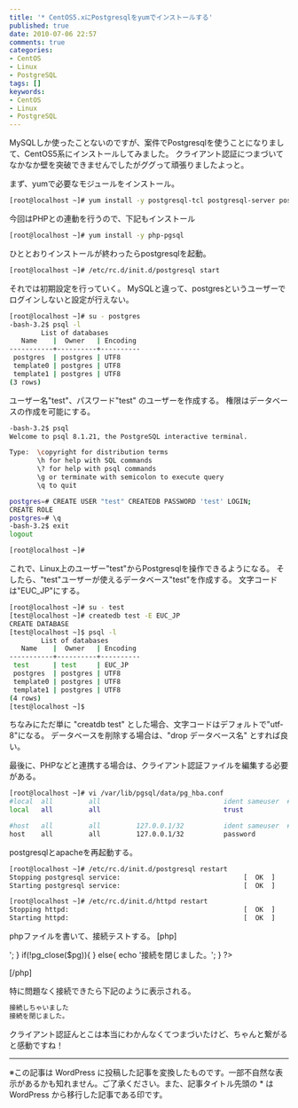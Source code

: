 ```yaml
---
title: '* CentOS5.xにPostgresqlをyumでインストールする'
published: true
date: 2010-07-06 22:57
comments: true
categories:
- CentOS
- Linux
- PostgreSQL
tags: []
keywords:
- CentOS
- Linux
- PostgreSQL
---
```

MySQLしか使ったことないのですが、案件でPostgresqlを使うことになりまして、CentOS5系にインストールしてみました。
クライアント認証につまづいてなかなか壁を突破できませんでしたがググって頑張りましたよっと。

まず、yumで必要なモジュールをインストール。
```sh
[root@localhost ~]# yum install -y postgresql-tcl postgresql-server postgresql-contrib postgresql php-pgsql
```

今回はPHPとの連動を行うので、下記もインストール
```sh
[root@localhost ~]# yum install -y php-pgsql
```

ひととおりインストールが終わったらpostgresqlを起動。
```sh
[root@localhost ~]# /etc/rc.d/init.d/postgresql start
```

それでは初期設定を行っていく。
MySQLと違って、postgresというユーザーでログインしないと設定が行えない。
```sh
[root@localhost ~]# su - postgres
-bash-3.2$ psql -l
        List of databases
   Name    |  Owner   | Encoding
-----------+----------+----------
 postgres  | postgres | UTF8
 template0 | postgres | UTF8
 template1 | postgres | UTF8
(3 rows)
```

ユーザー名"test"、パスワード"test" のユーザーを作成する。
権限はデータベースの作成を可能にする。
```sh
-bash-3.2$ psql
Welcome to psql 8.1.21, the PostgreSQL interactive terminal.

Type:  \copyright for distribution terms
       \h for help with SQL commands
       \? for help with psql commands
       \g or terminate with semicolon to execute query
       \q to quit

postgres=# CREATE USER "test" CREATEDB PASSWORD 'test' LOGIN;
CREATE ROLE
postgres=# \q
-bash-3.2$ exit
logout

[root@localhost ~]#
```

これで、Linux上のユーザー"test"からPostgresqlを操作できるようになる。
そしたら、"test"ユーザーが使えるデータベース"test"を作成する。
文字コードは"EUC_JP"にする。
```sh
[root@localhost ~]# su - test
[test@localhost ~]# createdb test -E EUC_JP
CREATE DATABASE
[test@localhost ~]$ psql -l
        List of databases
   Name    |  Owner   | Encoding
-----------+----------+----------
 test      | test     | EUC_JP
 postgres  | postgres | UTF8
 template0 | postgres | UTF8
 template1 | postgres | UTF8
(4 rows)
[test@localhost ~]$
```

ちなみにただ単に "creatdb test" とした場合、文字コードはデフォルトで"utf-8"になる。
データベースを削除する場合は、"drop データベース名" とすれば良い。

最後に、PHPなどと連携する場合は、クライアント認証ファイルを編集する必要がある。
```sh
[root@localhost ~]# vi /var/lib/pgsql/data/pg_hba.conf
#local  all         all                               ident sameuser  #コメントアウト
local   all         all                               trust

#host   all         all         127.0.0.1/32          ident sameuser  #コメントアウト
host    all         all         127.0.0.1/32          password
```

postgresqlとapacheを再起動する。
```sh
[root@localhost ~]# /etc/rc.d/init.d/postgresql restart
Stopping postgresql service:                               [  OK  ]
Starting postgresql service:                               [  OK  ]

[root@localhost ~]# /etc/rc.d/init.d/httpd restart
Stopping httpd:                                            [  OK  ]
Starting httpd:                                            [  OK  ]
```

phpファイルを書いて、接続テストする。
[php]
<?php

$data = "host=localhost user=test dbname=test password=test";
$pg = pg_connect($data);

if(!$pg){
  echo '接続できませんでした。';
}
else{
  echo '接続しちゃいました<br />';
}

if(!pg_close($pg)){
}
else{
  echo '接続を閉じました。';
}

?>
[/php]

特に問題なく接続できたら下記のように表示される。
```sh
接続しちゃいました
接続を閉じました。
```


クライアント認証んとこは本当にわかんなくてつまづいたけど、ちゃんと繋がると感動ですね！

---
※この記事は WordPress に投稿した記事を変換したものです。一部不自然な表示があるかも知れません。ご了承ください。また、記事タイトル先頭の * は WordPress から移行した記事である印です。
